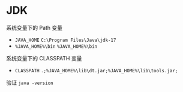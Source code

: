 # JDK

系统变量下的 Path 变量

- `JAVA_HOME` `C:\Program Files\Java\jdk-17`
- `%JAVA_HOME%\bin` `%JAVA_HOME%\bin`

系统变量下的 CLASSPATH 变量

- `CLASSPATH` `.;%JAVA_HOME%\lib\dt.jar;%JAVA_HOME%\lib\tools.jar;`

验证 `java -version`
